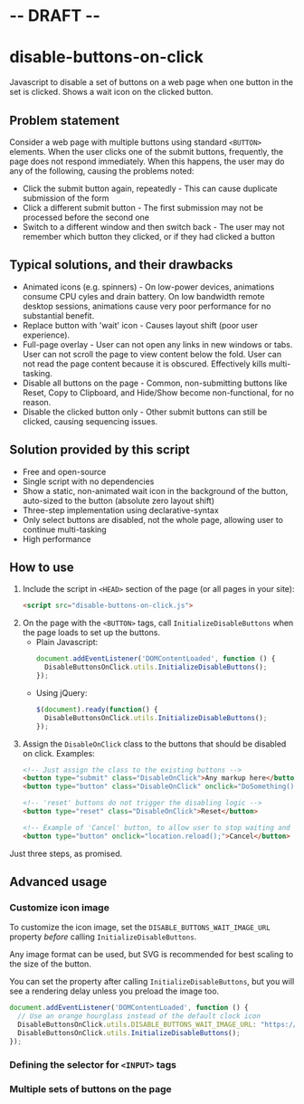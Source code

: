 # -- DRAFT --

# disable-buttons-on-click
Javascript to disable a set of buttons on a web page when one button in the set is clicked.  Shows a wait icon on the clicked button.

## Problem statement

Consider a web page with multiple buttons using standard `<BUTTON>` elements.  When the user clicks one of the submit buttons, frequently, the page does not respond immediately.  When this happens, the user may do any of the following, causing the problems noted:

* Click the submit button again, repeatedly - This can cause duplicate submission of the form
* Click a different submit button - The first submission may not be processed before the second one
* Switch to a different window and then switch back - The user may not remember which button they clicked, or if they had clicked a button

## Typical solutions, and their drawbacks

* Animated icons (e.g. spinners) - On low-power devices, animations consume CPU cyles and drain battery.  On low bandwidth remote desktop sessions, animations cause very poor performance for no substantial benefit.
* Replace button with 'wait' icon - Causes layout shift (poor user experience).
* Full-page overlay - User can not open any links in new windows or tabs.  User can not scroll the page to view content below the fold.  User can not read the page content because it is obscured. Effectively kills multi-tasking.
* Disable all buttons on the page - Common, non-submitting buttons like Reset, Copy to Clipboard, and Hide/Show become non-functional, for no reason.
* Disable the clicked button only - Other submit buttons can still be clicked, causing sequencing issues.

## Solution provided by this script

* Free and open-source
* Single script with no dependencies
* Show a static, non-animated wait icon in the background of the button, auto-sized to the button (absolute zero layout shift)
* Three-step implementation using declarative-syntax
* Only select buttons are disabled, not the whole page, allowing user to continue multi-tasking
* High performance

## How to use

1. Include the script in `<HEAD>` section of the page (or all pages in your site):
   ```html
   <script src="disable-buttons-on-click.js">
   ```
1. On the page with the `<BUTTON>` tags, call `InitializeDisableButtons` when the page loads to set up the buttons.
   - Plain Javascript:
     ```javascript
     document.addEventListener('DOMContentLoaded', function () {
       DisableButtonsOnClick.utils.InitializeDisableButtons();
     });
     ```
   - Using jQuery:
     ```javascript
     $(document).ready(function() {
       DisableButtonsOnClick.utils.InitializeDisableButtons();
     });
     ```
3. Assign the `DisableOnClick` class to the buttons that should be disabled on click.  Examples:
   ```html
   <!-- Just assign the class to the existing buttons -->
   <button type="submit" class="DisableOnClick">Any markup here</button>
   <button type="button" class="DisableOnClick" onclick="DoSomething();">Any markup here</button>

   <!-- 'reset' buttons do not trigger the disabling logic -->
   <button type="reset" class="DisableOnClick">Reset</button>

   <!-- Example of 'Cancel' button, to allow user to stop waiting and re-enable the buttons -->
   <button type="button" onclick="location.reload();">Cancel</button>
   ```

Just three steps, as promised.

## Advanced usage

### Customize icon image

To customize the icon image, set the `DISABLE_BUTTONS_WAIT_IMAGE_URL` property *before* calling `InitializeDisableButtons`. 

Any image format can be used, but SVG is recommended for best scaling to the size of the button.

You can set the property after calling `InitializeDisableButtons`, but you will see a rendering delay 
unless you preload the image too.

```javascript
document.addEventListener('DOMContentLoaded', function () {
  // Use an orange hourglass instead of the default clock icon
  DisableButtonsOnClick.utils.DISABLE_BUTTONS_WAIT_IMAGE_URL: "https://icongr.am/octicons/hourglass.svg?color=ff8000"
  DisableButtonsOnClick.utils.InitializeDisableButtons();
});
```

### Defining the selector for `<INPUT>` tags


### Multiple sets of buttons on the page
